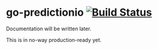 # go-predictionio [![Build Status](https://travis-ci.org/JanBerktold/go-predictionio.svg?branch=master)](https://travis-ci.org/JanBerktold/go-predictionio)

Documentation will be written later.

This is in no-way production-ready yet.
